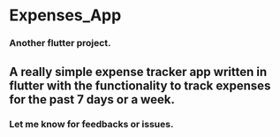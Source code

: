 # Expenses_App

### Another flutter project.
## A really simple expense tracker app written in flutter with the functionality to track expenses for the past 7 days or a week. 
### Let me know for feedbacks or issues.

